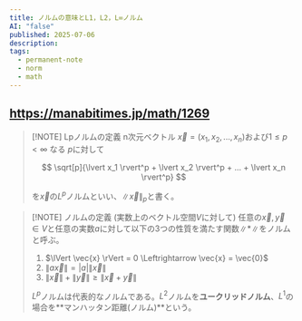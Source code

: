 ```yaml
---
title: ノルムの意味とL1，L2，L∞ノルム
AI: "false"
published: 2025-07-06
description: 
tags:
  - permanent-note
  - norm
  - math
---
```

https://manabitimes.jp/math/1269
---

> [!NOTE] Lpノルムの定義
> n次元ベクトル $\vec{x} = (x_1, x_2,...,x_n)$および$1 \le p < \infty$ なる $p$に対して
> 
> $$
> 	\sqrt[p]{\lvert x_1 \rvert^p + \lvert x_2 \rvert^p + ... + \lvert x_n \rvert^p}
> $$
> 
> を$\vec{x}$の$L^p$ノルムといい、$\lVert \vec{x} \rVert_p$と書く。


> [!NOTE] ノルムの定義
> (実数上のベクトル空間$V$に対して)
> 任意の$\vec{x}, \vec{y} \in V$と任意の実数$a$に対して以下の3つの性質を満たす関数$\lVert * \rVert$をノルムと呼ぶ。
> 
> 1. $\lVert \vec{x} \rVert = 0 \Leftrightarrow \vec{x} = \vec{0}$
> 2. $\lVert a\vec{x} \rVert = \lvert a \rvert \lVert \vec{x} \rVert$ 
> 3. $\lVert \vec{x} \rVert + \lVert \vec{y} \rVert \geq \lVert \vec{x} + \vec{y} \rVert$
> 
> $L^p$ノルムは代表的なノルムである。$L^2$ノルムを**ユークリッドノルム**、$L^1$の場合を**マンハッタン距離(ノルム)**という。

